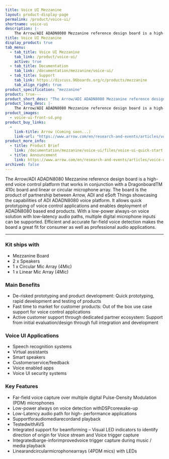 ```yaml
---
title: Voice UI Mezzanine
layout: product-display-page
permalink: /product/voice-ui/
shortname: voice-ui
description: |-
    The Arrow/ADI ADADN8080 Mezzanine reference design board is a high-end voice control platform that works in conjunction with a Dragonboard 410c board and linear or circular microphone array. The board is the product of partnership between Arrow, ADI and eSoft Things showcasing the capabilities of ADI ADADN8080 voice platform. It allows quick prototyping of voice control applications and enables deployment of ADADN8080 based end products. With a low-power always-on voice solution with low–latency audio paths, multiple digital microphone inputs can be supported. Efficient and accurate far-field voice detection makes the board a great fit for consumer as well as professional audio applications.
title: Voice UI Mezzanine
display_product: true
tab_menu:
  - tab_title: Voice UI Mezzanine
    tab_link: /product/voice-ui/
    active: true
  - tab_title: Documentation
    tab_link: /documentation/mezzanine/voice-ui/
  - tab_title: Support
    tab_link: https://discuss.96boards.org/c/products/mezzanine
    tab_align_right: true
product_specification: "mezzanine"
product: true---
product_short_desc: "The Arrow/ADI ADADN8080 Mezzanine reference design board is a high-end voice control platform that works in conjunction with a Dragonboard 410c board and linear or circular microphone array"
product_long_desc: |-
    The Arrow/ADI ADADN8080 Mezzanine reference design board is a high-end voice control platform that works in conjunction with a Dragonboard 410c board and linear or circular microphone array. The board is the product of partnership between Arrow, ADI and eSoft Things showcasing the capabilities of ADI ADADN8080 voice platform. It allows quick prototyping of voice control applications and enables deployment of ADADN8080 based end products. With a low-power always-on voice solution with low–latency audio paths, multiple digital microphone inputs can be supported. Efficient and accurate far-field voice detection makes the board a great fit for consumer as well as professional audio applications.
product_images:
  - voice-ui-front-sd.png
product_buy_links:
  -
    link-title: Arrow (Coming soon...)
    link-url: "https://www.arrow.com/en/research-and-events/articles/voice-ui-design-for-96boards"
product_more_info:
  - title: Product Brief
    link: /documentation/mezzanine/voice-ui/files/voice-ui-quick-start.pdf
  - title: Announcement
    link: https://www.arrow.com/en/research-and-events/articles/voice-ui-design-for-96boards
archived: false
---
```

The Arrow/ADI ADADN8080 Mezzanine reference design board is a high-end voice control platform that works in conjunction with a DragonboardTM 410c board and linear or circular microphone array. The board is the product of partnership between Arrow, ADI and eSoft Things showcasing the capabilities of ADI ADADN8080 voice platform. It allows quick prototyping of voice control applications and enables deployment of ADADN8080 based end products. With a low-power always-on voice solution with low–latency audio paths, multiple digital microphone inputs can be supported. Efficient and accurate far-field voice detection makes the board a great fit for consumer as well as professional audio applications.

***

### Kit ships with

- Mezzanine Board
- 2 x Speakers
- 1 x Circular Mic Array (4Mic)
- 1 x Linear Mic Array (4Mic)

### Main Benefits

- De-risked prototyping and product development: Quick prototyping, rapid development and testing of products
- Fast time to market for customer products: Out of the box use case support for voice control applications
- Active customer support through dedicated partner ecosystem: Support from initial evaluation/design through full integration and development

### Voice UI Applications

- Speech recognition systems
- Virtual assistants
- Smart speakers
- Customerservice/feedback
- Voice enabled apps
- Voice UI security systems

### Key Features

- Far-field voice capture over multiple digital Pulse-Density Modulation (PDM) microphones
- Low-power always on voice detection withDSPcorewake-up
- Low-Latency audio path for high- performance applications
- Supportforaudiomediarecordand playback
- TestedwithAVS
- Integrated support for beamforming – Visual LED indicators to identify direction of origin for Voice stream and Voice trigger capture
- Integratedbarge-inforimprovedvoice trigger capture during music / media playback
- Linearandcircularmicrophonearrays (4PDM mics) with LEDs